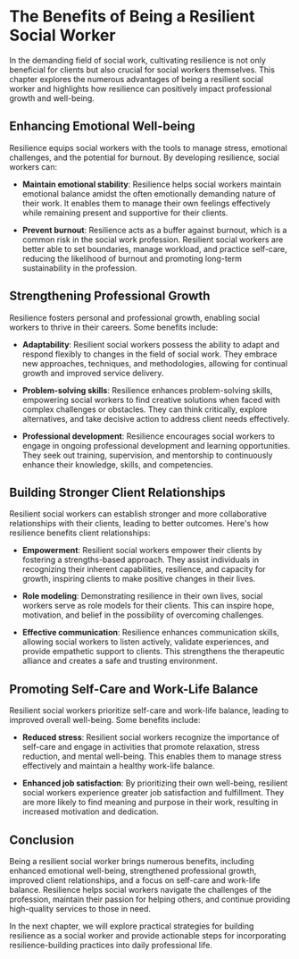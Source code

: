 The Benefits of Being a Resilient Social Worker
==========================================================

In the demanding field of social work, cultivating resilience is not only beneficial for clients but also crucial for social workers themselves. This chapter explores the numerous advantages of being a resilient social worker and highlights how resilience can positively impact professional growth and well-being.

Enhancing Emotional Well-being
------------------------------

Resilience equips social workers with the tools to manage stress, emotional challenges, and the potential for burnout. By developing resilience, social workers can:

* **Maintain emotional stability**: Resilience helps social workers maintain emotional balance amidst the often emotionally demanding nature of their work. It enables them to manage their own feelings effectively while remaining present and supportive for their clients.

* **Prevent burnout**: Resilience acts as a buffer against burnout, which is a common risk in the social work profession. Resilient social workers are better able to set boundaries, manage workload, and practice self-care, reducing the likelihood of burnout and promoting long-term sustainability in the profession.

Strengthening Professional Growth
---------------------------------

Resilience fosters personal and professional growth, enabling social workers to thrive in their careers. Some benefits include:

* **Adaptability**: Resilient social workers possess the ability to adapt and respond flexibly to changes in the field of social work. They embrace new approaches, techniques, and methodologies, allowing for continual growth and improved service delivery.

* **Problem-solving skills**: Resilience enhances problem-solving skills, empowering social workers to find creative solutions when faced with complex challenges or obstacles. They can think critically, explore alternatives, and take decisive action to address client needs effectively.

* **Professional development**: Resilience encourages social workers to engage in ongoing professional development and learning opportunities. They seek out training, supervision, and mentorship to continuously enhance their knowledge, skills, and competencies.

Building Stronger Client Relationships
--------------------------------------

Resilient social workers can establish stronger and more collaborative relationships with their clients, leading to better outcomes. Here's how resilience benefits client relationships:

* **Empowerment**: Resilient social workers empower their clients by fostering a strengths-based approach. They assist individuals in recognizing their inherent capabilities, resilience, and capacity for growth, inspiring clients to make positive changes in their lives.

* **Role modeling**: Demonstrating resilience in their own lives, social workers serve as role models for their clients. This can inspire hope, motivation, and belief in the possibility of overcoming challenges.

* **Effective communication**: Resilience enhances communication skills, allowing social workers to listen actively, validate experiences, and provide empathetic support to clients. This strengthens the therapeutic alliance and creates a safe and trusting environment.

Promoting Self-Care and Work-Life Balance
-----------------------------------------

Resilient social workers prioritize self-care and work-life balance, leading to improved overall well-being. Some benefits include:

* **Reduced stress**: Resilient social workers recognize the importance of self-care and engage in activities that promote relaxation, stress reduction, and mental well-being. This enables them to manage stress effectively and maintain a healthy work-life balance.

* **Enhanced job satisfaction**: By prioritizing their own well-being, resilient social workers experience greater job satisfaction and fulfillment. They are more likely to find meaning and purpose in their work, resulting in increased motivation and dedication.

Conclusion
----------

Being a resilient social worker brings numerous benefits, including enhanced emotional well-being, strengthened professional growth, improved client relationships, and a focus on self-care and work-life balance. Resilience helps social workers navigate the challenges of the profession, maintain their passion for helping others, and continue providing high-quality services to those in need.

In the next chapter, we will explore practical strategies for building resilience as a social worker and provide actionable steps for incorporating resilience-building practices into daily professional life.
